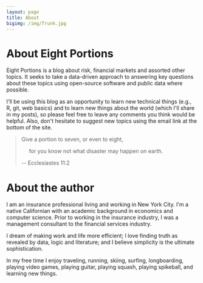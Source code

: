 ```yaml
---
layout: page
title: About
bigimg: /img/Trunk.jpg
---
```

# About Eight Portions
Eight Portions is a blog about risk, financial markets and assorted other topics. It seeks to take a data-driven approach to answering key questions about these topics using open-source software and public data where possible.

I'll be using this blog as an opportunity to learn new technical things (e.g., R, git, web basics) and to learn new things about the world (which I'll share in my posts), so please feel free to leave any comments you think would be helpful. Also, don't hesitate to suggest new topics using the email link at the bottom of the site.

> Give a portion to seven, or even to eight,
>
> &nbsp;&nbsp;&nbsp;&nbsp;&nbsp;for you know not what disaster may happen on earth.
>
> -- Ecclesiastes 11:2

# About the author
I am an insurance professional living and working in New York City. I'm a native Californian with an academic background in economics and computer science. Prior to working in the insurance industry, I was a management consultant to the financial services industry.

I dream of making work and life more efficient; I love finding truth as revealed by data, logic and literature; and I believe simplicity is the ultimate sophistication.

In my free time I enjoy traveling, running, skiing, surfing, longboarding, playing video games, playing guitar, playing squash, playing spikeball, and learning new things.
